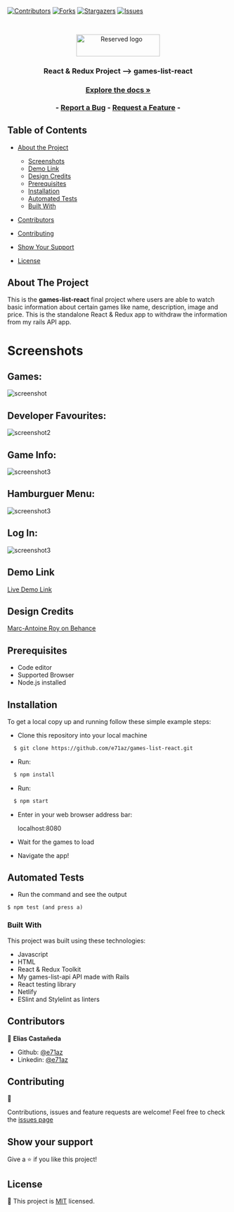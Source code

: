 [![Contributors][contributors-shield]][contributors-url]
[![Forks][forks-shield]][forks-url]
[![Stargazers][stars-shield]][stars-url]
[![Issues][issues-shield]][issues-url]

<!-- PROJECT LOGO -->
<br />
<p align="center">
  <a href="https://github.com/e71az/games-list-react" style="text-decoration: none;">
    <img src="src/assets/gameslist.png" alt="Reserved logo" width="190" height="50" align="center">
  </a>

  <h3 align="center">React & Redux Project --> games-list-react<h3>
  <p align="center">
    <a href="#table-of-contents"><strong>Explore the docs »</strong></a>
    <br />
    <br />
    -
    <a href="https://github.com/e71az/games-list-react/issues">Report a Bug</a>
    -
    <a href="https://github.com/e71az/games-list-react/issues">Request a Feature</a>
    -
  </p>
</p>

<!-- TABLE OF CONTENTS -->

## Table of Contents

- [About the Project](#about-the-project)

  - [Screenshots](#screenshots)
  - [Demo Link](#demo-link)
  - [Design Credits](#design-credits)
  - [Prerequisites](#prerequisites)
  - [Installation](#installation)
  - [Automated Tests](#automated-tests)
  - [Built With](#built-with)

- [Contributors](#contributors)
- [Contributing](#contributing)
- [Show Your Support](#show-your-support)
- [License](#license)

<!-- ABOUT THE PROJECT -->

## About The Project

This is the **games-list-react** final project where users are able to watch basic information about certain games like name, description, image and price. This is the standalone React & Redux app to withdraw the information from my rails API app.

# Screenshots

## Games:

![screenshot](./src/assets/games.png)

## Developer Favourites:

![screenshot2](./src/assets/favourites.png)

## Game Info:

![screenshot3](./src/assets/game-info.png)

## Hamburguer Menu:

![screenshot3](./src/assets/hamburguer-menu.png)

## Log In:

![screenshot3](./src/assets/login.png)

## Demo Link

[Live Demo Link](https://flavourbomb.netlify.app/)

## Design Credits

[Marc-Antoine Roy on Behance](https://www.behance.net/gallery/11351281/NomNom)

## Prerequisites

- Code editor
- Supported Browser
- Node.js installed

## Installation

To get a local copy up and running follow these simple example steps:

- Clone this repository into your local machine

```bash
  $ git clone https://github.com/e71az/games-list-react.git
```

- Run:

```bash
  $ npm install
```

- Run:

```bash
  $ npm start
```

- Enter in your web browser address bar:

  localhost:8080

- Wait for the games to load

- Navigate the app!

## Automated Tests

- Run the command and see the output

```
$ npm test (and press a)
```

### Built With

This project was built using these technologies:

- Javascript
- HTML
- React & Redux Toolkit
- My games-list-api API made with Rails
- React testing library
- Netlify
- ESlint and Stylelint as linters

## Contributors

👤 **Elias Castañeda**

- Github: [@e71az](https://github.com/e71az)
- Linkedin: [@e71az](https://www.linkedin.com/in/eliasecasta/)

## Contributing

:handshake:

Contributions, issues and feature requests are welcome!
Feel free to check the [issues page](https://github.com/e71az/games-list-react/issues)

## Show your support

Give a :star: if you like this project!

<!-- MARKDOWN LINKS & IMAGES -->
<!-- https://www.markdownguide.org/basic-syntax/#reference-style-links -->

[contributors-shield]: https://img.shields.io/github/contributors/e71az/games-list-react.svg?style=flat-square
[contributors-url]: https://github.com/e71az/games-list-react/graphs/contributors
[forks-shield]: https://img.shields.io/github/forks/e71az/games-list-react
[forks-url]: https://github.com/e71az/games-list-react/network/members
[stars-shield]: https://img.shields.io/github/stars/e71az/games-list-react
[stars-url]: https://github.com/e71az/games-list-react/stargazers
[issues-shield]: https://img.shields.io/github/issues/e71az/games-list-react.svg?style=flat-square
[issues-url]: https://github.com/e71az/games-list-react/issues

## License

📝 This project is [MIT](https://opensource.org/licenses/MIT) licensed.
